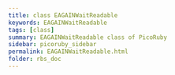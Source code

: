 ```yaml
---
title: class EAGAINWaitReadable
keywords: EAGAINWaitReadable
tags: [class]
summary: EAGAINWaitReadable class of PicoRuby
sidebar: picoruby_sidebar
permalink: EAGAINWaitReadable.html
folder: rbs_doc
---
```

